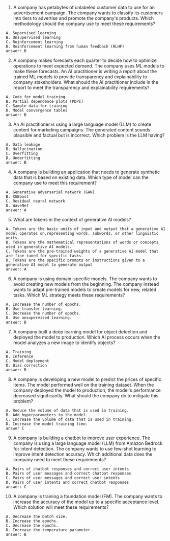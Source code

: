1. A company has petabytes of unlabeled customer data to use for an advertisement campaign. The company wants to classify its customers into tiers to advertise and promote the company's products. Which methodology should the company use to meet these requirements?

```
A. Supervised learning
B. Unsupervised learning
C. Reinforcement learning
D. Reinforcement learning from human feedback (RLHF)
answer: B
```

2. A company makes forecasts each quarter to decide how to optimize operations to meet expected demand. The company uses ML models to make these forecasts. An AI practitioner is writing a report about the trained ML models to provide transparency and explainability to company stakeholders. What should the AI practitioner include in the report to meet the transparency and explainability requirements?

```
A. Code for model training
B. Partial dependence plots (PDPs)
C. Sample data for training
D. Model convergence tables
answer: B
```

3. An AI practitioner is using a large language model (LLM) to create content for marketing campaigns. The generated content sounds plausible and factual but is incorrect. Which problem is the LLM having?

```
A. Data leakage
B. Hallucination
C. Overfitting
D. Underfitting
answer: B
```

4. A company is building an application that needs to generate synthetic data that is based on existing data. Which type of model can the company use to meet this requirement?

```
A. Generative adversarial network (GAN)
B. XGBoost
C. Residual neural network
D. WaveNet
answer: A
```

5. What are tokens in the context of generative AI models?

```
A. Tokens are the basic units of input and output that a generative AI model operates on,representing words, subwords, or other linguistic units.
B. Tokens are the mathematical representations of words or concepts used in generative AI models.
C. Tokens are the pre-trained weights of a generative AI model that are fine-tuned for specific tasks.
D. Tokens are the specific prompts or instructions given to a generative AI model to generate output
answer: A
```

6. A company is using domain-specific models. The company wants to avoid creating new models from the beginning. The company instead wants to adapt pre-trained models to create models for new, related tasks. Which ML strategy meets these requirements?

```
A. Increase the number of epochs.
B. Use transfer learning.
C. Decrease the number of epochs.
D. Use unsupervised learning.
answer: B
```

7. A company built a deep learning model for object detection and deployed the model to production. Which AI process occurs when the model analyzes a new image to identify objects?

```
A. Training
B. Inference
C. Model deployment
D. Bias correction
answer: B
```

8. A company is developing a new model to predict the prices of specific items. The model performed well on the training dataset. When the company deployed the model to production, the model's performance decreased significantly. What should the company do to mitigate this problem?

```
A. Reduce the volume of data that is used in training.
B. Add hyperparameters to the model.
C. Increase the volume of data that is used in training.
D. Increase the model training time.
answer C
```

9. A company is building a chatbot to improve user experience. The company is using a large language model (LLM) from Amazon Bedrock for intent detection. The company wants to use few-shot learning to improve intent detection accuracy. Which additional data does the company need to meet these requirements?

```
A. Pairs of chatbot responses and correct user intents
B. Pairs of user messages and correct chatbot responses
C. Pairs of user messages and correct user intents
D. Pairs of user intents and correct chatbot responses
answer: C
```

10. A company is training a foundation model (FM). The company wants to increase the accuracy of the model up to a specific acceptance level. Which solution will meet these requirements?

```
A. Decrease the batch size.
B. Increase the epochs.
C. Decrease the epochs.
D. Increase the temperature parameter.
answer: B
```
